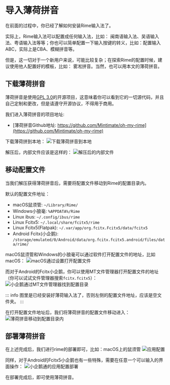 # 导入薄荷拼音
在前面的过程中，你已经了解如何安装Rime输入法了。

实际上，Rime输入法可以配置成任何输入法，比如： 闽南语输入法、吴语输入法、粤语输入法等等；你也可以简单配置一下输入按键的转义，比如：配置输入ABC，实际上是CBA、模糊拼音等。

但是，这一切对于一个新用户来说，可能比较复杂；在探索Rime的配置时候，建议使用他人配置好的模板，比如： 雾凇拼音。当然，也可以用本文的薄荷拼音。

## 下载薄荷拼音
薄荷拼音是使用[GPL 3.0](https://github.com/Mintimate/oh-my-rime/blob/main/LICENSE)的开源项目，这意味着你可以看到它的一切源代码，并且自己定制和更改，但是请遵守开源协议，不得用于商用。

我们进入薄荷拼音的项目地址: 
- [薄荷拼音Github地址: https://github.com/Mintimate/oh-my-rime](https://github.com/Mintimate/oh-my-rime)

下载薄荷拼到本地：
![下载薄荷拼音到本地](/image/guide/downloadMintPinyin.webp)

解压后，内部文件应该是这样的：
![解压后的内部文件](/image/guide/unzipMintPinyin.webp)


## 移动配置文件
当我们解压获得薄荷拼音后，需要将配置文件移动到Rime的配置目录内。

默认的配置文件地址：
- macOS鼠须管: `~/Library/Rime/`
- Windows小狼毫: `%APPDATA%/Rime`
- Linux ibus: `~/.config/ibus/rime`
- Linux Fcitx5: `~/.local/share/fcitx5/rime`
- Linux Fcitx5(Flatpak): `~/.var/app/org.fcitx.Fcitx5/data/fcitx5`
- Android Fcitx(小企鹅): `/storage/emulated/0/Android/data/org.fcitx.fcitx5.android/files/data/rime/`

macOS鼠须管和Windows的小狼毫可以通过软件打开配置文件的地址，比如macOS：
![macOS通过设置打开配置文件](/image/guide/openConfigDirByApp.webp)

而对于Android的Fcitx小企鹅，你可以使用MT文件管理器打开配置文件的地址（你可以试试文件管理器搜索`fcitx.fcitx5`）：
![小企鹅通过MT文件管理器找到配置目录](/image/guide/fcitxAndroidSearchFile.webp)

::: info
图里是已经安装好薄荷输入法了，否则左侧的配置文件地址，应该是空文件夹。
:::

在打开配置文件地址后，我们将薄荷拼音的配置文件移动进入：
![薄荷拼音移动到配置目录内](/image/guide/moveMintPinyinToConfigDir.webp)

## 部署薄荷拼音
在上述完成后，我们进行rime的部署即可，比如：macOS上的鼠须管
![应用配置](/image/guide/applyConfig.webp)

同样，对于Android的Fcitx5小企鹅也有一些特殊，需要在任意一个可以输入的界面操作：
![小企鹅通的应用配置部署](/image/guide/fcitxAndroidDeploy.webp)

在部署完成后，即可使用薄荷拼音。
